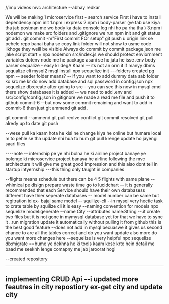 //imp videos
mvc architecture  --abhay redkar 
 
We will be making 1 microservice first - search service
First i have to install dependency 
npm init 
1.npm i express
2.npm i body-parser  (ye tab use kiya tha jab postman me wo body ka data console log nhi ho pa rha tha )
3.npm i nodemon
we make src folders and .gitignore
we run npm init and git status
git add .
git commit -m"First commit FOr setup"
git push u origin link se pehele repo banai baha se copy link
folder will not show to usme code likhoge they weill be visible 
Always do commit by commit
package.json me jake script start = npx nodemon src/index.js
we should protect enviornment variables dotenv node me he package asani se ho jata he isse
.env
body parser
sequalize - easy kr degA Kaam -- its not an orm it if manyy dbms
sequalize cli 
mysql2
msql install 
npx sequelize init ---folders created
pg npm
-- seeder folder means? -- if you want to add dummy data 
sab folder ko src me kr do
now add database and sql password in config.json
npx sequelize db:create after going to src
--you can see this now in mysql cmd there show databases it is added
-- we need to add .env and src/config/config.json in gitignore
we made a read me file and push it to github commit-6 
--but now some commit remaining and want to add in commit-6 then just git ammend
git add .

git commit --ammend
git pull
reolve conflict 
git commit resolved
git pull alredy up to date
git push

--wese pull ka kaam hota he kisi ne change kiya he online but humare local m to pehle se tha update nhi hua
to hum git pull krenge update ho jayengi saari files

----note -- internship pe ye nhi bolna he ki airline project banaye ye bolenge ki microservice project banaya he airline following the mvc architecture it will give me great good impression and this also dont tell in startup intyernship 
---this thing only taught in companies

--flights means schedule but there can be 4 5 flights with same plane 
--whimical pe disign prepare waste time go to lucidchart
-- it is generally recommended that each Service should have their own databasess different have thier seperate databases
-- model number can be same but regitration id ex- bajaj same model
-- squilize-cli
--in mysql very hectic task to crate table by squilize cli it is easy
--naming convention for models
 npx sequelize model:generate --name City --attributes  name:String  --.it create two files 
 but it is not gone in mymysql database yet for that we have to sync it 
 ..run migration update it automatically without pulling it from github this is the best good feature 
 --does not add in mysql becuaswe it gives us second chance to are all the tables correct and do you want update also more
 do you want more changes here
--sequelize is very helpful 
npx sequelize db:migrate
==hume ye dekhna he ki tools kaam kese krte hein detail me baad me seekhh lenge 
comapny me jab jaroorat hogi

--created repository


------------------------
implementing CRUD Api
--i updated more feautres in city repostiory 
ex-get city and update city 
-


